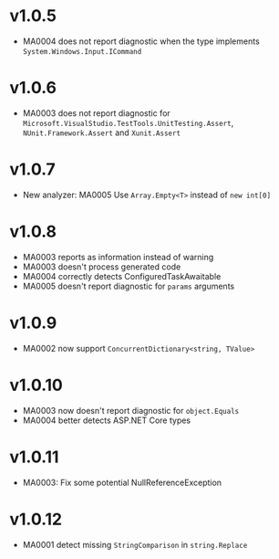# v1.0.5

- MA0004 does not report diagnostic when the type implements `System.Windows.Input.ICommand`

# v1.0.6

- MA0003 does not report diagnostic for `Microsoft.VisualStudio.TestTools.UnitTesting.Assert`, `NUnit.Framework.Assert` and `Xunit.Assert`

# v1.0.7

- New analyzer: MA0005 Use `Array.Empty<T>` instead of `new int[0]`

# v1.0.8

- MA0003 reports as information instead of warning
- MA0003 doesn't process generated code
- MA0004 correctly detects ConfiguredTaskAwaitable<T>
- MA0005 doesn't report diagnostic for `params` arguments

# v1.0.9

- MA0002 now support `ConcurrentDictionary<string, TValue>`

# v1.0.10

- MA0003 now doesn't report diagnostic for `object.Equals`
- MA0004 better detects ASP.NET Core types

# v1.0.11

- MA0003: Fix some potential NullReferenceException

# v1.0.12

- MA0001 detect missing `StringComparison` in `string.Replace`